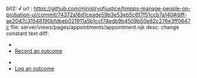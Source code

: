 bit2: √
url : https://github.com/ministryofjustice/hmpps-manage-people-on-probation-ui/commit/74372a16d1ceade59b3e53eb5c6f7f51ccb7a140#diff-ae2047c31548190bfdbeb021911a5b1ccf74edb9b4509b50e82c276e3ff0647c 
file: server/views/pages/appointments/appointment.njk
desc: change constant text
diff: 
-  <li><a href="/record-an-outcome/{{ crn }}/{{ appointment.id }}">Record an outcome</a></li>
+  <li><a href="/record-an-outcome/{{ crn }}/{{ appointment.id }}">Log an outcome</a></li>